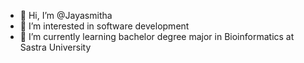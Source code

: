 - 👋 Hi, I’m @Jayasmitha
- 👀 I’m interested in software development 
- 🌱 I’m currently learning bachelor degree major in Bioinformatics at Sastra University

<!---
Jayasmitha1324/Jayasmitha1324 is a ✨ special ✨ repository because its `README.md` (this file) appears on your GitHub profile.
You can click the Preview link to take a look at your changes.
--->
